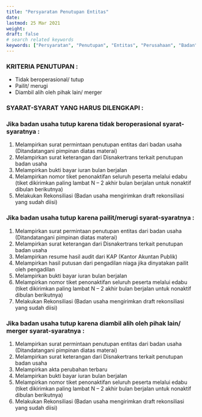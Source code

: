 ```yaml
---
title: "Persyaratan Penutupan Entitas"
date: 
lastmod: 25 Mar 2021
weight: 
draft: false
# search related keywords
keywords: ["Persyaratan", "Penutupan", "Entitas", "Perusahaan", "Badan", "Usaha", "Merger", "Pailit"]
---
```


### KRITERIA PENUTUPAN :

- Tidak beroperasional/ tutup
- Pailit/ merugi
- Diambil alih oleh pihak lain/ merger

### SYARAT-SYARAT YANG HARUS DILENGKAPI :

### Jika badan usaha tutup karena tidak beroperasional syarat-syaratnya :
1. Melampirkan surat permintaan penutupan entitas dari badan usaha (Ditandatangani pimpinan diatas materai)
2. Melampirkan surat keterangan dari Disnakertrans terkait penutupan badan usaha
3. Melampirkan bukti bayar iuran bulan berjalan
4. Melampirkan nomor tiket penonaktifan seluruh peserta melalui edabu (tiket dikirimkan paling lambat N – 2 akhir bulan berjalan untuk nonaktif dibulan berikutnya)
5. Melakukan Rekonsiliasi (Badan usaha mengirimkan draft rekonsiliasi yang sudah diisi)

### Jika badan usaha tutup karena pailit/merugi syarat-syaratnya :
1. Melampirkan surat permintaan penutupan entitas dari badan usaha (Ditandatangani pimpinan diatas materai)
2. Melampirkan surat keterangan dari Disnakertrans terkait penutupan badan usaha
3. Melampirkan resume hasil audit dari KAP (Kantor Akuntan Publik)
4. Melampirkan hasil putusan dari pengadilan niaga jika dinyatakan pailit oleh pengadilan
5. Melampirkan bukti bayar iuran bulan berjalan
6. Melampirkan nomor tiket penonaktifan seluruh peserta melalui edabu (tiket dikirimkan paling lambat N – 2 akhir bulan berjalan untuk nonaktif dibulan berikutnya)
7. Melakukan Rekonsiliasi (Badan usaha mengirimkan draft rekonsiliasi yang sudah diisi)

### Jika badan usaha tutup karena diambil alih oleh pihak lain/ merger syarat-syaratnya :
1. Melampirkan surat permintaan penutupan entitas dari badan usaha (Ditandatangani pimpinan diatas materai)
2. Melampirkan surat keterangan dari Disnakertrans terkait penutupan badan usaha
3. Melampirkan akta perubahan terbaru
4. Melampirkan bukti bayar iuran bulan berjalan
5. Melampirkan nomor tiket penonaktifan seluruh peserta melalui edabu (tiket dikirimkan paling lambat N – 2 akhir bulan berjalan untuk nonaktif dibulan berikutnya)
6. Melakukan Rekonsiliasi (Badan usaha mengirimkan draft rekonsiliasi yang sudah diisi)

